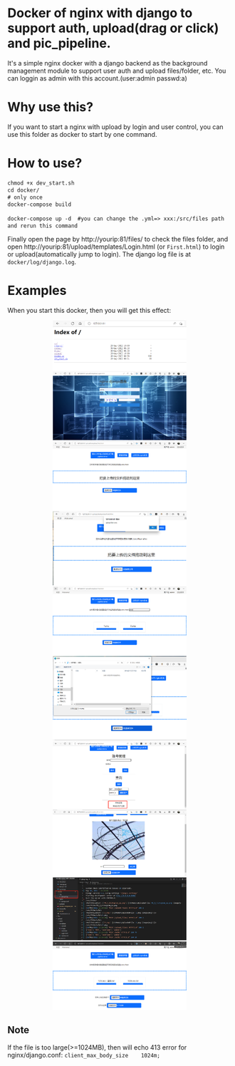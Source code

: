 # Docker of nginx with django to support auth, upload(drag or click) and pic_pipeline.
It's a simple nginx docker with a django backend as the background management module to support user auth and upload files/folder, etc. You can loggin as admin with this account.(user:admin   passwd:a)

# Why use this?

If you want to start a nginx with upload by login and user control, you can use this folder as docker to start by one command.

# How to use?
```
chmod +x dev_start.sh
cd docker/
# only once
docker-compose build

docker-compose up -d  #you can change the .yml=> xxx:/src/files path and rerun this command
```
Finally open the page by http://yourip:81/files/ to check the files folder, and open http://yourip:81/upload/templates/Login.html (or `First.html`) to login or upload(automatically jump to login). The django log file is at `docker/log/django.log`.

# Examples
When you start this docker, then you will get this effect:
<center class="half">
<img src="files/1.png" width="300" />
<img src="files/2.png" width="300" />
<img src="files/3.png" width="300" />
<img src="files/4.png" width="300" />
<img src="files/5.png" width="300" />
<img src="files/6.png" width="300" />
<img src="files/7.png" width="300" />
<img src="files/8.png" width="300" />
<img src="files/9.png" width="300" />
<img src="files/10.png" width="300" />
</center>

## Note
If the file is too large(>=1024MB), then will echo 413 error for nginx/django.conf: `client_max_body_size    1024m;`